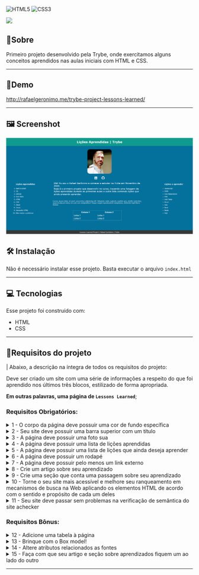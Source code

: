 ![HTML5](https://img.shields.io/badge/html5-%23E34F26.svg?style=for-the-badge&logo=html5&logoColor=white) ![CSS3](https://img.shields.io/badge/css3-%231572B6.svg?style=for-the-badge&logo=css3&logoColor=white)

![](https://socialify.git.ci/rafaelgeronimo/trybe-project-lessons-learned/image?description=1&descriptionEditable=%5BTrybe%20Project%5D%20Lessons%20Learned&font=Bitter&language=1&owner=1&pattern=Circuit%20Board&theme=Light)


## 📝Sobre

Primeiro projeto desenvolvido pela Trybe, onde exercitamos alguns conceitos aprendidos nas aulas iniciais com HTML e CSS.

---
## 🚀Demo
http://rafaelgeronimo.me/trybe-project-lessons-learned/

---

## 🖼 Screenshot

![](./assets/img/screenshot.png)

## 🛠 Instalação

Não é necessário instalar esse projeto. Basta executar o arquivo `index.html`

---
## 💻 Tecnologias
Esse projeto foi construído com:
- HTML
- CSS

---
## 📝Requisitos do projeto
| Abaixo, a descrição na íntegra de todos os requisitos do projeto:

Deve ser criado um site com uma série de informações a respeito do que foi aprendido nos últimos três blocos, estilizado de forma apropriada.

**Em outras palavras, uma página de `Lessons Learned`**;
### Requisitos Obrigatórios:
<details>
  <summary>
    1 - O corpo da página deve possuir uma cor de fundo específica
  </summary>
  <ul>
    <li>
      Possuir cor de fundo: rgb(253, 251, 251)
    </li>
  </ul>
</details>
<details>
  <summary>
    2 - Seu site deve possuir uma barra superior com um título
  </summary>
  <ul>
    <li>
      A barra deve possuir o ID "cabecalho"
    </li>
    <li>
      O elemento com o id <kbd>cabecalho</kbd> deve ser fixo no topo da página, com a propriedade top tendo <kbd>0px</kbd>
    </li>
    <li>
      O título deve estar dentro da barra e possuir o ID "titulo", além de ser uma tag <kbd>h1</kbd>
    </li>
  </ul>
</details>
<details>
  <summary>
    3 - A página deve possuir uma foto sua
  </summary>
  <ul>
    <li>
      A foto deve ser inserida utilizando uma tag <kbd>img</kbd> com o ID "minha_foto"
    </li>
  </ul>
</details>
</details>
<details>
  <summary>
    4 - A página deve possuir uma lista de lições aprendidas
  </summary>
  <ul>
    <li>
      A lista deve ser numerada e possuir o ID "licoes_aprendidas"
    </li>
    <li>
      A lista deve possuir 10 itens
    </li>
  </ul>
</details>
</details>
<details>
  <summary>
    5 - A página deve possuir uma lista de lições que ainda deseja aprender
  </summary>
  <ul>
    <li>
      A lista <strong>não</strong> deve ser numerada e deve possuir o ID "licoes_a_aprender"
    </li>
    <li>
      A lista deve possuir 10 itens
    </li>
  </ul>
</details>
</details>
<details>
  <summary>
    6 - A página deve possuir um rodapé
  </summary>
  <ul>
    <li>
      O rodapé deve utilizar a tag <kbd>footer</kbd> e possuir o ID "rodape"
    </li>
  </ul>
</details>
</details>
<details>
  <summary>
    7 - A página deve possuir pelo menos um link externo
  </summary>
  <ul>
    <li>
      A configuração desse link deve ser feita para abrir em uma nova aba do navegador
    </li>
  </ul>
</details>
</details>
<details>
  <summary>
    8 - Crie um artigo sobre seu aprendizado
  </summary>
  <ul>
    <li>
      A <kbd>tag</kbd> <kbd>article</kbd> devem ser utilizadas
    </li>
    <li>
      O artigo deve ter mais de 300 letras e menos de 600
    </li>
  </ul>
</details>
</details>
<details>
  <summary>
    9 - Crie uma seção que conta uma passagem sobre seu aprendizado
  </summary>
  <ul>
    <li>
      A <kbd>tag</kbd> <kbd>aside</kbd> deve ser utilizada
    </li>
    <li>
      A seção deve ter mais que 100 letras e menos que 300
    </li>
  </ul>
</details>
</details>
<details>
  <summary>
    10 - Torne o seu site mais acessível e melhore seu ranqueamento em mecanismos de busca na Web aplicando os elementos HTML de acordo com o sentido e propósito de cada um deles
  </summary>
  <ul>
    <li>
      A página deve possuir um elemento <kbd>article</kbd>
    </li>
    <li>
      A página deve possuir um elemento <kbd>header</kbd>
    </li>
    <li>
      A página deve possuir um elemento <kbd>nav</kbd>
    </li>
    <li>
      A página deve possuir um elemento <kbd>section</kbd>
    </li>
    <li>
      A página deve possuir um elemento <kbd>aside</kbd>
    </li>
    <li>
      A página deve possuir um elemento <kbd>footer</kbd>
    </li>
  </ul>
</details>
</details>
<details>
  <summary>
    11 - Seu site deve passar sem problemas na verificação de semântica do site achecker
  </summary>
  <ul>
    <li>
      Verificar sua página no [achecker](https://achecker.ca/checker/index.php)
    </li>
  </ul>
</details>

### Requisitos Bônus:
<details>
  <summary>
    12 - Adicione uma tabela à página
  </summary>
  <ul>
    <li>
      A página deve possuir uma tabela
    </li>
  </ul>
</details>
<details>
  <summary>
    13 - Brinque com o Box model!
  </summary>
  <ul>
    <li>
      Altere <kbd>margin</kbd>, <kbd>padding</kbd> e <kbd>border</kbd> dos elementos para ver, na prática, como esses atributos influenciam e melhoram a visualização dos componentes
    </li>
  </ul>
</details>
<details>
  <summary>
    14 - Altere atributos relacionados as fontes
  </summary>
  <ul>
    <li>
      Altere o tamanho da letra
    </li>
    <li>
      Altere a cor da letra
    </li>
    <li>
      Altere o espaçamento entre as linhas
    </li>
    <li>
      Altere o <kbd>font-family</kbd>
    </li>
  </ul>
</details>
<details>
  <summary>
    15 - Faça com que seu artigo e seção sobre aprendizados fiquem um ao lado do outro
  </summary>
  <ul>
    <li>
      Utilizar a classe 'lado-esquerdo'
    </li>
    <li>
      Utilizar a classe 'lado-direito'
    </li>
    <li>
      Verificar se os elementos com as classes lado-direito e lado-esquerdo estão posicionados corretamente
    </li>
  </ul>
</details>

---


